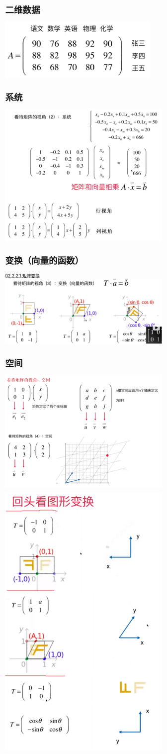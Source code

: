# 二维数据
![](../photo/Pasted%20image%2020240208191734.png)
# 系统

![](../photo/Pasted%20image%2020240208214148.png)

# 变换（向量的函数）
[02.2.2.1 矩阵变换](02.2.2.1%20矩阵变换.md)
![](../photo/Pasted%20image%2020240208191915.png)

# 空间
![](../photo/Pasted%20image%2020240208220910.png)

![](../photo/Pasted%20image%2020240208221041.png)
